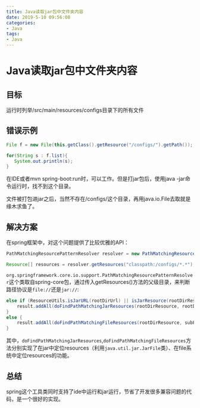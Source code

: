 ```yaml
---
title: Java读取jar包中文件夹内容
date: 2019-5-10 09:56:08
categories:
- Java
tags:
- Java
---
```


# Java读取jar包中文件夹内容

## 目标

运行时列举/src/main/resources/configs目录下的所有文件

## 错误示例

```java
File f = new File(this.getClass().getResource("/configs/").getPath());

for(String s : f.list){
   System.out.println(s);
}
```

在IDE或者mvn spring-boot:run时，可以工作。但是打jar包后，使用java -jar命令运行时，找不到这个目录。

文件被打包进jar之后，当然不存在/configs/这个目录，再用java.io.File去取就是缘木求鱼了。

## 解决方案

在spring框架中，对这个问题提供了比较优雅的API：

```java
PathMatchingResourcePatternResolver resolver = new PathMatchingResourcePatternResolver();

Resource[] resources = resolver.getResources("classpath:/configs/*.*");
```

`org.springframework.core.io.support.PathMatchingResourcePatternResolver`这个类取自spring-core包，通过传入getResources()方法的父级目录，来判断路径协议是`file://`还是`jar://`:

```java
else if (ResourceUtils.isJarURL(rootDirUrl) || isJarResource(rootDirResource)) {
    result.addAll(doFindPathMatchingJarResources(rootDirResource, rootDirUrl, subPattern));
}
else {
    result.addAll(doFindPathMatchingFileResources(rootDirResource, subPattern));
}
```

其中，`doFindPathMatchingJarResources`,`doFindPathMatchingFileResources`方法分别实现了在jar中定位resources（利用`java.util.jar.JarFile`类）、在file系统中定位resources的功能。

## 总结

spring这个工具类同时支持了ide中运行和jar运行，节省了开发很多兼容问题的代码，是一个很好的实现。
